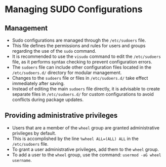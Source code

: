 # Managing SUDO Configurations

## Management

- Sudo configurations are managed through the `/etc/sudoers` file.
- This file defines the permissions and rules for users and groups regarding the use of the `sudo` command.
- It is recommended to use the `visudo` command to edit the `/etc/sudoers` file, as it performs syntax checking to prevent configuration errors.
- The `sudoers` file can include other configuration files located in the `/etc/sudoers.d/` directory for modular management.
- Changes to the `sudoers` file or files in `/etc/sudoers.d/` take effect immediately after saving.
- Instead of editing the main `sudoers` file directly, it is advisable to create separate files in `/etc/sudoers.d/` for custom configurations to avoid conflicts during package updates.

## Providing administrative privileges

- Users that are a member of the `wheel` group are granted administrative privileges by default.
- This is accomplished by the line `%wheel ALL=(ALL) ALL` in the `/etc/sudoers` file.
- To grant a user administrative privileges, add them to the `wheel` group.
- To add a user to the `wheel` group, use the command: `usermod -aG wheel username`.
